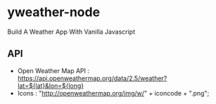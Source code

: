 # yweather-node
Build A Weather App With Vanilla Javascript

## API

 - Open Weather Map API : https://api.openweathermap.org/data/2.5/weather?lat=${lat}&lon=${long}
 - Icons : "http://openweathermap.org/img/w/" + iconcode + ".png";
